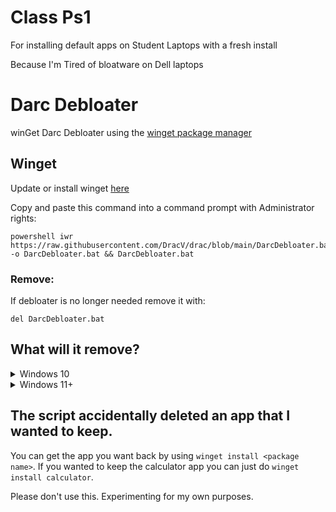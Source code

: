 # Class Ps1
For installing default apps on Student Laptops with a fresh install
               

Because I'm Tired of bloatware on Dell laptops 
# Darc Debloater

winGet Darc Debloater using the [winget package manager](https://github.com/microsoft/winget-cli)

## Winget
Update or install winget [here](https://www.microsoft.com/p/app-installer/9nblggh4nns1)

Copy and paste this command into a command prompt with Administrator rights:

    powershell iwr https://raw.githubusercontent.com/DracV/drac/blob/main/DarcDebloater.bat -o DarcDebloater.bat && DarcDebloater.bat

### Remove:
If debloater is no longer needed remove it with:
    
    del DarcDebloater.bat
    
## What will it remove?

<details>
  <summary>Windows 10</summary>

```
Edge (Will ask first)
Camera App (Will ask first)
Snipping Tool (Will ask first)
Skype
Microsoft Teams
Xbox Applications
Groove-Music
Feedback-Hub
Microsoft Tips
3D-Viewer
Paint-3D
Weather
Mail and Calendar
Your Phone
Contacts App
Microsoft Pay
Microsoft Maps
Office
OneNote
Windows Sound Recorder
Movies & TV App
Mixed Reality-Portal
Sticky Notes
Get Help
OneDrive
Microsoft Solitaire Collection
Calculator
Microsoft Edge WebView2 Runtime
```

</details>

<details>
<summary>Windows 11+</summary>


All of the Windows 10 Applications and:

```
Microsoft To do
Power Automate
Microsoft News
Disney+
Microsoft Family 
Quick Assist
Clipchamp
...
```
</details>

## The script accidentally deleted an app that I wanted to keep.

You can get the app you want back by using `winget install <package name>`. If you wanted to keep the calculator app you can just do `winget install calculator`. 

Please don't use this. Experimenting for my own purposes.

